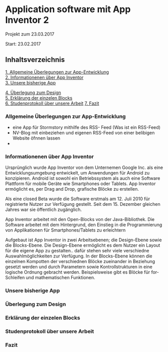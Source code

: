 # Application software mit App Inventor 2

Projekt zum 23.03.2017

Start: 23.02.2017


## Inhaltsverzeichnis

[1. Allgemeine Überlegungen zur App-Entwicklung](#1)  
[2. Informationenen über App Inventor](#2)  
[3. Unsere bisherige App](#3)

[4. Überlegung zum Design](#4)  
[5. Erklärung der einzelen Blocks](#5)  
[6. Studenprotokoll über unsere Arbeit](#6)
[7. Fazit](#7)


### <a name="1"></a> Allgemeine Überlegungen zur App-Entwicklung

- eine App für Stormstory mithilfe des RSS- Feed (Was ist ein RSS-Feed)
- NV-Blog mit einbeziehen und eigenen RSS-Feed von einer belibigen Website öfnnen lassen
-

### <a name="2"></a> Informationenen über App Inventor

Ursprünglich wurde App Inventor von dem Unternemen Google Inc. als eine Entwicklungsumgebung entwickelt, um Anwendungen für Android zu konzipieren. Android ist sowohl ein Betriebssystem als auch eine Software Plattform für mobile Geräte wie Smartphones oder Tablets. App Inventor ermöglicht es, per Drag and Drop, grafische Blöcke zu erstellen.

Als eine closed Beta wurde die Software erstmals am 12. Juli 2010 für registrierte Nutzer zur Verfügung gestellt. Seit dem 15. Dezember gleichen Jahres war sie öffentlich zugänglich. 

App Inventor arbeitet mit den Open-Blocks von der Java-Bibliothek. Die Software arbeitet mit dem Hintergrund, den Einstieg in die Programmierung von Applikationen für Smartphones/Tablets zu erleichtern 

Aufgebaut ist App Inventor in zwei Arbeitsebenen; die Design-Ebene sowie die Blocks-Ebene.
Die Design-Ebene ermöglicht es dem Nutzer ein Layout für die eigene App zu gestalten.. dafür stehen sehr viele verschiedne Auswahlmöglichkeiten zur Verfügung. In der Blocks-Ebene können die einzelnen Kompotten der verschiednen Blöcke zueinander in Beziehung gesetzt werden und durch Parametern sowie Kontrollstrukturen in eine logische Ordnung gebracht werden. Beispielsweise gibt es Blöcke für for-Schleifen und mathematischen Funktionen.

### <a name="3"></a> Unsere bisherige App


### <a name="4"></a> Überlegung zum Design


### <a name="5"></a> Erklärung der einzelen Blocks


### <a name="6"></a> Studenprotokoll über unsere Arbeit


### <a name="7"></a> Fazit
